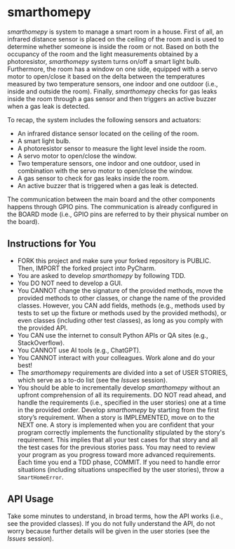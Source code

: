 # smarthomepy
_smarthomepy_ is system to manage a smart room in a house. First of all, an infrared distance sensor is placed on the ceiling of the room and is used to determine whether someone is inside the room or not. Based on both the occupancy of the room and the light measurements obtained by a photoresistor, _smarthomepy_ system turns on/off a smart light bulb. Furthermore, the room has a window on one side, equipped with a servo motor to open/close it based on the delta between the temperatures measured by two temperature sensors, one indoor and one outdoor (i.e., inside and outside the room). Finally, _smarthomepy_ checks for gas leaks inside the room through a gas sensor and then triggers an active buzzer when a gas leak is detected.

To recap, the system includes the following sensors and actuators:
* An infrared distance sensor located on the ceiling of the room.
* A smart light bulb.
* A photoresistor sensor to measure the light level inside the room.
* A servo motor to open/close the window.
* Two temperature sensors, one indoor and one outdoor, used in combination with the servo motor to open/close the window.
* A gas sensor to check for gas leaks inside the room.
* An active buzzer that is triggered when a gas leak is detected.
  
The communication between the main board and the other components happens through GPIO pins. The communication is already configured in the BOARD mode (i.e., GPIO pins are referred to by their physical number on the board).

## Instructions for You
* FORK this project and make sure your forked repository is PUBLIC. Then, IMPORT the forked project into PyCharm.
* You are asked to develop _smarthomepy_ by following TDD.
* You DO NOT need to develop a GUI.
* You CANNOT change the signature of the provided methods, move the provided methods to other classes, or change the name of the provided classes. However, you CAN add fields, methods (e.g., methods used by tests to set up the fixture or methods used by the provided methods), or even classes (including other test classes), as long as you comply with the provided API.
* You CAN use the internet to consult Python APIs or QA sites (e.g., StackOverflow).
* You CANNOT use AI tools (e.g., ChatGPT).
* You CANNOT interact with your colleagues. Work alone and do your best!
* The _smarthomepy_ requirements are divided into a set of USER STORIES, which serve as a to-do list (see the _Issues_ session).
* You should be able to incrementally develop _smarthomepy_ without an upfront comprehension of all its requirements. DO NOT read ahead, and handle the requirements (i.e., specified in the user stories) one at a time in the provided order. Develop _smarthomepy_ by starting from the first story’s requirement. When a story is IMPLEMENTED, move on to the NEXT one. A story is implemented when you are confident that your program correctly implements the functionality stipulated by the story's requirement. This implies that all your test cases for that story and all the test cases for the previous stories pass. You may need to review your program as you progress toward more advanced requirements.
Each time you end a TDD phase, COMMIT.
If you need to handle error situations (including situations unspecified by the user stories), throw a ```SmartHomeError```.

## API Usage
Take some minutes to understand, in broad terms, how the API works (i.e., see the provided classes). If you do not fully understand the API, do not worry because further details will be given in the user stories (see the _Issues_ session).
